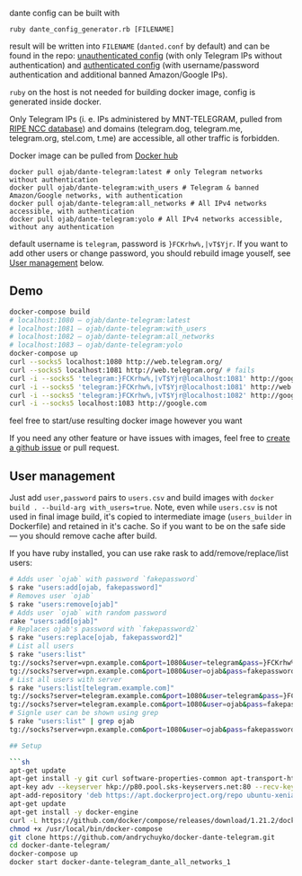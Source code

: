 dante config can be built with
```
ruby dante_config_generator.rb [FILENAME]
```
result will be written into `FILENAME` (`danted.conf` by default) and can be found in the repo: [unauthenticated config](danted.conf) (with only Telegram IPs without authentication) and [authenticated config](danted_authenticated.conf) (with username/password authentication and additional banned Amazon/Google IPs).

`ruby` on the host is not needed for building docker image, config is generated inside docker.

Only Telegram IPs (i. e. IPs administered by MNT-TELEGRAM, pulled from [RIPE NCC database](https://www.ripe.net/))
and domains (telegram.dog, telegram.me, telegram.org, stel.com, t.me) are accessible, all other traffic is forbidden.

Docker image can be pulled from [Docker hub](https://hub.docker.com/r/ojab/dante-telegram/)
```
docker pull ojab/dante-telegram:latest # only Telegram networks without authentication
docker pull ojab/dante-telegram:with_users # Telegram & banned Amazon/Google networks, with authentication
docker pull ojab/dante-telegram:all_networks # All IPv4 networks accessible, with authentication
docker pull ojab/dante-telegram:yolo # All IPv4 networks accessible, without any authentication
```
default username is `telegram`, password is `}FCKrhw%,|vT$Yjr`. If you want to add other users or change password, you should rebuild image youself, see [User management](#user-management) below.


## Demo

```sh
docker-compose build
# localhost:1080 — ojab/dante-telegram:latest
# localhost:1081 — ojab/dante-telegram:with_users
# localhost:1082 — ojab/dante-telegram:all_networks
# localhost:1083 — ojab/dante-telegram:yolo
docker-compose up
curl --socks5 localhost:1080 http://web.telegram.org/
curl --socks5 localhost:1081 http://web.telegram.org/ # fails
curl -i --socks5 'telegram:}FCKrhw%,|vT$Yjr@localhost:1081' http://google.com # fails
curl -i --socks5 'telegram:}FCKrhw%,|vT$Yjr@localhost:1081' http://web.telegram.org/
curl -i --socks5 'telegram:}FCKrhw%,|vT$Yjr@localhost:1082' http://google.com
curl -i --socks5 localhost:1083 http://google.com
```
feel free to start/use resulting docker image however you want

If you need any other feature or have issues with images, feel free to [create a github issue](https://github.com/ojab/docker-dante-telegram/issues/new) or pull request.


## User management

Just add `user,password` pairs to `users.csv` and build images with `docker build . --build-arg with_users=true`. Note, even while `users.csv` is not used in final image build, it's copied to intermediate image (`users_builder` in Dockerfile) and retained in it's cache. So if you want to be on the safe side — you should remove cache after build.

If you have ruby installed, you can use rake rask to add/remove/replace/list users:
```sh
# Adds user `ojab` with password `fakepassword`
$ rake "users:add[ojab, fakepassword]"
# Removes user `ojab`
$ rake "users:remove[ojab]"
# Adds user `ojab` with random password
rake "users:add[ojab]"
# Replaces ojab's password with `fakepassword2`
$ rake "users:replace[ojab, fakepassword2]"
# List all users
$ rake "users:list"
tg://socks?server=vpn.example.com&port=1080&user=telegram&pass=}FCKrhw%,|vT$Yjr
tg://socks?server=vpn.example.com&port=1080&user=ojab&pass=fakepassword2
# List all users with server
$ rake "users:list[telegram.example.com]"
tg://socks?server=telegram.example.com&port=1080&user=telegram&pass=}FCKrhw%,|vT$Yjr
tg://socks?server=telegram.example.com&port=1080&user=ojab&pass=fakepassword2
# Signle user can be shown using grep
$ rake "users:list" | grep ojab
tg://socks?server=vpn.example.com&port=1080&user=ojab&pass=fakepassword2

## Setup

```sh
apt-get update
apt-get install -y git curl software-properties-common apt-transport-https
apt-key adv --keyserver hkp://p80.pool.sks-keyservers.net:80 --recv-keys 58118E89F3A912897C070ADBF76221572C52609D
apt-add-repository 'deb https://apt.dockerproject.org/repo ubuntu-xenial main'
apt-get update
apt-get install -y docker-engine
curl -L https://github.com/docker/compose/releases/download/1.21.2/docker-compose-`uname -s`-`uname -m` -o /usr/local/bin/docker-compose
chmod +x /usr/local/bin/docker-compose
git clone https://github.com/andrychuyko/docker-dante-telegram.git
cd docker-dante-telegram/
docker-compose up
docker start docker-dante-telegram_dante_all_networks_1

